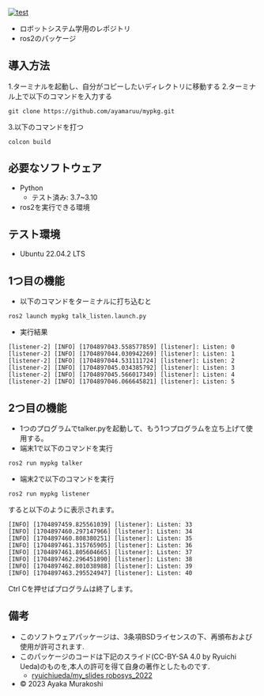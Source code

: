 [![test](https://github.com/ayamaruu/mypkg/actions/workflows/test.yml/badge.svg)](https://github.com/ayamaruu/mypkg/actions/workflows/test.yml)
* ロボットシステム学用のレポジトリ
* ros2のパッケージ
## 導入方法
1.ターミナルを起動し、自分がコピーしたいディレクトリに移動する
2.ターミナル上で以下のコマンドを入力する
```
git clone https://github.com/ayamaruu/mypkg.git
```
3.以下のコマンドを打つ
```
colcon build
```

## 必要なソフトウェア
* Python
  * テスト済み: 3.7~3.10
* ros2を実行できる環境

## テスト環境
* Ubuntu 22.04.2 LTS
## 1つ目の機能
* 以下のコマンドをターミナルに打ち込むと
```
ros2 launch mypkg talk_listen.launch.py
```
* 実行結果
```
[listener-2] [INFO] [1704897043.558577859] [listener]: Listen: 0
[listener-2] [INFO] [1704897044.030942269] [listener]: Listen: 1
[listener-2] [INFO] [1704897044.531111724] [listener]: Listen: 2
[listener-2] [INFO] [1704897045.034385792] [listener]: Listen: 3
[listener-2] [INFO] [1704897045.566017349] [listener]: Listen: 4
[listener-2] [INFO] [1704897046.066645821] [listener]: Listen: 5
```
## 2つ目の機能
* 1つのプログラムでtalker.pyを起動して、もう1つプログラムを立ち上げて使用する。
* 端末1で以下のコマンドを実行
```
ros2 run mypkg talker
```
* 端末2で以下のコマンドを実行
```
ros2 run mypkg listener
```
すると以下のように表示されます。
```
[INFO] [1704897459.825561039] [listener]: Listen: 33
[INFO] [1704897460.297147966] [listener]: Listen: 34
[INFO] [1704897460.808380251] [listener]: Listen: 35
[INFO] [1704897461.315765905] [listener]: Listen: 36
[INFO] [1704897461.805604665] [listener]: Listen: 37
[INFO] [1704897462.296451890] [listener]: Listen: 38
[INFO] [1704897462.801038988] [listener]: Listen: 39
[INFO] [1704897463.295524947] [listener]: Listen: 40
```
Ctrl Cを押せばプログラムは終了します。
## 備考
* このソフトウェアパッケージは、3条項BSDライセンスの下、再頒布および使用が許可されます.
* このパッケージのコードは下記のスライド(CC-BY-SA 4.0 by Ryuichi Ueda)のものを,本人の許可を得て自身の著作としたものです.
     * [ryuichiueda/my_slides robosys_2022](http://githb.com/ryuichiueda/my_slides/tree/master/robosys_2022)
* © 2023 Ayaka Murakoshi
